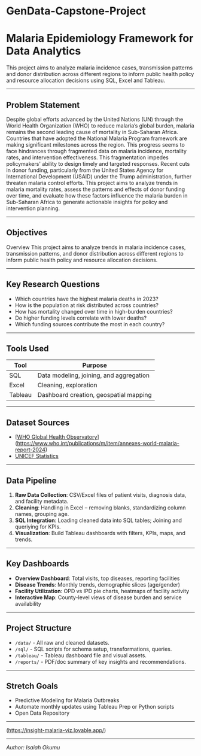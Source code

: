 # GenData-Capstone-Project

# Malaria Epidemiology Framework for Data Analytics

This project aims to analyze malaria incidence cases, transmission patterns and donor distribution across different regions to inform public health policy and resource allocation decisions using SQL, Excel and Tableau.

---
## Problem Statement
Despite global efforts advanced by the United Nations (UN) through the World Health Organization (WHO) to reduce malaria’s global burden, malaria remains the second leading cause of mortality in Sub-Saharan Africa. Countries that have adopted the National Malaria Program framework are making significant milestones across the region. This progress seems to face hindrances through fragmented data on malaria incidence, mortality rates, and intervention effectiveness. This fragmentation impedes policymakers' ability to design timely and targeted responses. Recent cuts in donor funding, particularly from the United States Agency for International Development (USAID) under the Trump administration, further threaten malaria control efforts. This project aims to analyze trends in malaria mortality rates, assess the patterns and effects of donor funding over time, and evaluate how these factors influence the malaria burden in Sub-Saharan Africa to generate actionable insights for policy and intervention planning.

---

## Objectives
Overview
This project aims to analyze trends in malaria incidence cases, transmission patterns, and donor distribution across different regions to inform public health policy and resource allocation decisions.

---
## Key Research Questions

- Which countries have the highest malaria deaths in 2023?
- How is the population at risk distributed across countries?
- How has mortality changed over time in high-burden countries?
- Do higher funding levels correlate with lower deaths?
- Which funding sources contribute the most in each country?

---
## Tools Used

| Tool    | Purpose                          |
|---------|----------------------------------|
| SQL     | Data modeling, joining, and aggregation |
| Excel   | Cleaning, exploration |
| Tableau | Dashboard creation, geospatial mapping |

---

## Dataset Sources

- [[WHO Global Health Observatory](https://www.who.int/data/gho)](https://www.who.int/publications/m/item/annexes-world-malaria-report-2024)
- [UNICEF Statistics](https://data.unicef.org)

---

## Data Pipeline

1. **Raw Data Collection**: CSV/Excel files of patient visits, diagnosis data, and facility metadata.
2. **Cleaning**: Handling in Excel – removing blanks, standardizing column names, grouping age.
3. **SQL Integration**: Loading cleaned data into SQL tables; Joining and queriying for KPIs.
4. **Visualization**: Build Tableau dashboards with filters, KPIs, maps, and trends.

---

## Key Dashboards

- **Overview Dashboard**: Total visits, top diseases, reporting facilities
- **Disease Trends**: Monthly trends, demographic slices (age/gender)
- **Facility Utilization**: OPD vs IPD pie charts, heatmaps of facility activity
- **Interactive Map**: County-level views of disease burden and service availability

---

## Project Structure

- `/data/` - All raw and cleaned datasets.
- `/sql/` - SQL scripts for schema setup, transformations, queries.
- `/tableau/` - Tableau dashboard file and visual assets.
- `/reports/` - PDF/doc summary of key insights and recommendations.

---

## Stretch Goals

- Predictive Modeling for Malaria Outbreaks
- Automate monthly updates using Tableau Prep or Python scripts
- Open Data Repository

---

(https://insight-malaria-viz.lovable.app/)

---
*Author: Isaiah Okumu*  
